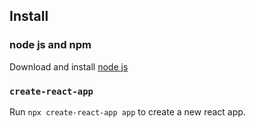 

## Install

### node js and npm

Download and install [node js](https://nodejs.org/en/download/)

### `create-react-app`

Run `npx create-react-app app` to create a new react app.
